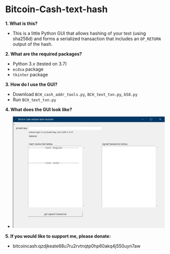 # Bitcoin-Cash-text-hash

**1. What is this?**

* This is a little Python GUI that allows hashing of your text (using sha256d) and forms a serialized transaction that includes an ```OP_RETURN ``` output of the hash. 

**2. What are the required packages?**

* Python 3.x (tested on 3.7)
* ```ecdsa``` package
* ```tkinter``` package

**3. How do I use the GUI?**
* Download ```BCH_cash_addr_tools.py```, ```BCH_text_txn.py```, ```b58.py```
* Run ```BCH_text_txn.py```

**4. What does the GUI look like?**
* ![GUI interface](./demo_pics/Capture2.JPG)

**5. If you would like to support me, please donate:**

* bitcoincash:qzdjkeate68u7ru2rvtnqtp0hp60akq4j550uyn7aw

